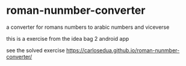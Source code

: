 # roman-nunmber-converter
a converter for romans numbers to arabic numbers  and viceverse

this is a exercise from the idea bag 2 android app

see the solved exercise   https://carlosedua.github.io/roman-nunmber-converter/

